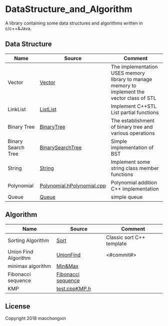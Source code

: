 # DataStructure_and_Algorithm

A library containing some data structures and algorithms written in c/c++&Java.

## Data Structure

| Name |Source| Comment |
| ---- | -----| ------- |
|Vector | [Vector](./DataStructure/Vector/Vector.h) | The implementation USES memory library to manage memory to implement the vector class of STL |
|LinkList| [ListList](./DataStructure/List/MyList.cpp) | Implement C++STL List partial functions |
|Binary Tree| [BinaryTree](./DataStructure/BinaryTree/BinTree.h) | The establishment of binary tree and various operations |
|Binary Search Tree| [BinarySearchTree](./DataStructure/BinarySearchTree/BinarySearchTree.cpp) | Simple implementation of BST |
|String| [String](./DataStructure/String/MyString.h) | Implement some string class member functions |  
|Polynomial| [Polynomial.h](./DataStructure/Polynomial/Polynomial.h)[Polynomial.cpp](./DataStructure/Polynomial/main.cpp)|Polynomial addition C++ implementation |
|Queue| [Queue](./DataStructure/Queue/Queue.cpp) | simple queue |  


## Algorithm

| Name | Source |Comment |
| ---- | -------|------- |
|Sorting Algorithm |  [Sort](./Algorithm/Sort/MySort.cpp) | Classic sort C++ template |
|Union Find Algorithm| [UnionFind](./Algorithm/UnionFind/UnionFind.java) | <#commit#>|
|minimax algorithm| [Min&Max](./Algorithm/MinMax/minmax.cpp)|   |
|Fibonacci sequence| [Fibonacci sequence](./Algorithm/Fib/fib.h)| |
|KMP|[test.cpp](./Algorithm/KMP/main.cpp)[KMP.h](./Algorithm/KMP/KMP.h) | |


## License

Copyright 2018 maochongxin
